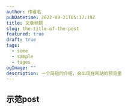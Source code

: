 ```yaml
---
author: 作者名
pubDatetime: 2022-09-21T05:17:19Z
title: 文章标题
slug: the-title-of-the-post
featured: true
draft: true
tags:
  - some
  - sample
  - tages
ogImage: ""
description: 一个简短的介绍，会出现在网站的预览里
---
```


## 示范post

